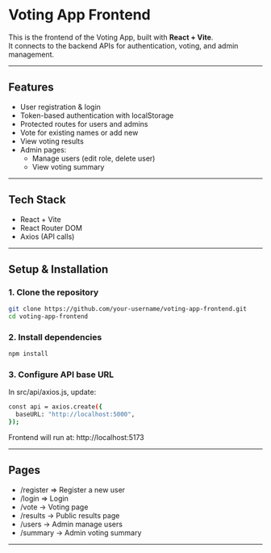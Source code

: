 
# Voting App Frontend

This is the frontend of the Voting App, built with **React + Vite**.  
It connects to the backend APIs for authentication, voting, and admin management.

---

## Features
- User registration & login
- Token-based authentication with localStorage
- Protected routes for users and admins
- Vote for existing names or add new
- View voting results
- Admin pages:
  - Manage users (edit role, delete user)
  - View voting summary

---

## Tech Stack
- React + Vite
- React Router DOM
- Axios (API calls)

---

## Setup & Installation

### 1. Clone the repository
```bash
git clone https://github.com/your-username/voting-app-frontend.git
cd voting-app-frontend
```

### 2. Install dependencies
```bash
npm install
```

### 3. Configure API base URL
In src/api/axios.js, update:
```bash
const api = axios.create({
  baseURL: "http://localhost:5000",
});
```

Frontend will run at: http://localhost:5173

---

## Pages
- /register => Register a new user
- /login => Login
- /vote → Voting page
- /results → Public results page
- /users → Admin manage users
- /summary → Admin voting summary

---
 
 
